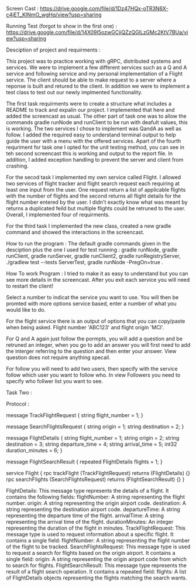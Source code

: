 Screen Cast : https://drive.google.com/file/d/1Dz47HQx-oTR3N6X-c4jET_KINmO_wgHq/view?usp=sharing

Running Test (forgot to show in the first one) : https://drive.google.com/file/d/14X09I5ozwGCjiQZzQGlLzGMc2KtV7BUa/view?usp=sharing

Desciption of project and requirments :

This project was to practice working with gRPC, distributed systems and services. We were to implement a few different services such as a Q and A service and following service and my personal implementation of a Flight service. The client should be able to make request to a server where a reponse is built and retured to the client. In addition we were to implement a test class to test out our newly implmented functionality. 

The first task requirments were to create a structure what includes a README to track and expalin our project. I implemented that here and added the screencast as usual. The other part of task one was to allow the commands gradle runNode and runClient to be run with deafult values, this is working. The two services I chose to implement was QandA as well as follow. I added the required easy to understand terminal output to help guide the user with a menu with the offered services. Apart of the fourth requriment for task one I opted for the unit testing method, you can see in teh second screencast this is working and output to the report file. In addition, I added exception handling to prevent the server and client from crashing. 

For the secod task I implemented my own service called Flight. I allowed two services of flight tracker and flight search request each requiring at least one input from the user. One request return a list of applicable flights with the number of flights and the second returns all flight details for the flight number entered by the user. I didn't exactly know what was meant by returns a duplicated feild but multiple flights could be retruned to the user. Overall, I implemented four of requirments. 

For the third task I implemented the new class, created a new gradle command and showed the interactions in the screencast. 

How to run the program :
The default gradle commands given in the desciption plus the one I used for test running : 
gradle runNode, gradle runClient, gradle runServer, gradle runClient2, gradle runRegistryServer, ./gradlew test --tests ServerTest, gradle runNode -PregOn=true .

How To work Program :
I tried to make it as easy to understand but you can see more details in the screencast. After you exit each service you will need to restart the client!

Select a number to indicat the service you want to use.
You will then be promted with more options service based, enter a number of what you would like to do.

For the flight service there is an output of options that you can copy/paste when being asked. Flight number 'ABC123' and flight origin 'MCI'. 

For Q and A again just follow the pormpts, you will add a question and be retruned an integer, when you go to add an answer you will first need to add the interger referring to the question and then enter your answer. View question does not require anything specail. 

For follow you will need to add two users, then specify with the service follow which user you want to follow who. In view Followers you need to specify who follwer list you want to see. 

Task Two :

Protocol :

message TrackFlightRequest { string flight_number = 1; }

message SearchFlightsRequest {
  string origin = 1;
  string destination = 2;
}

message FlightDetails {
  string flight_number = 1;
  string origin = 2;
  string destination = 3;
  string departure_time = 4;
  string arrival_time = 5;
  int32 duration_minutes = 6;
}

message FlightSearchResult { repeated FlightDetails flights = 1; }

service Flight {
  rpc trackFlight (TrackFlightRequest) returns (FlightDetails) {}
  rpc searchFlights (SearchFlightsRequest) returns (FlightSearchResult) {}
}


FlightDetails:
This message type represents the details of a flight.
It contains the following fields:
flightNumber: A string representing the flight number.
origin: A string representing the origin airport code.
destination: A string representing the destination airport code.
departureTime: A string representing the departure time of the flight.
arrivalTime: A string representing the arrival time of the flight.
durationMinutes: An integer representing the duration of the flight in minutes.
TrackFlightRequest:
This message type is used to request information about a specific flight.
It contains a single field:
flightNumber: A string representing the flight number of the flight to be tracked.
SearchFlightsRequest:
This message type is used to request a search for flights based on the origin airport.
It contains a single field:
origin: A string representing the origin airport code from which to search for flights.
FlightSearchResult:
This message type represents the result of a flight search operation.
It contains a repeated field:
flights: A list of FlightDetails objects representing the flights matching the search wants.

